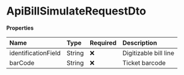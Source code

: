 # ApiBillSimulateRequestDto

**Properties**

| Name                | Type   | Required | Description           |
| :------------------ | :----- | :------- | :-------------------- |
| identificationField | String | ❌       | Digitizable bill line |
| barCode             | String | ❌       | Ticket barcode        |

<!-- This file was generated by liblab | https://liblab.com/ -->
